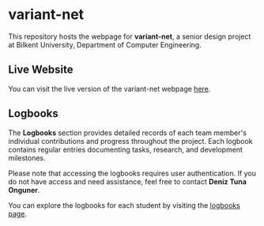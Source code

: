# variant-net

This repository hosts the webpage for **variant-net**, a senior design project at Bilkent University, Department of Computer Engineering.

## Live Website

You can visit the live version of the variant-net webpage [here](https://variant-net.github.io).

## Logbooks

The **Logbooks** section provides detailed records of each team member's individual contributions and progress throughout the project. Each logbook contains regular entries documenting tasks, research, and development milestones.

Please note that accessing the logbooks requires user authentication. If you do not have access and need assistance, feel free to contact **Deniz Tuna Onguner**.

You can explore the logbooks for each student by visiting the [logbooks page](https://your-github-username.github.io/variant-net/#/logbooks).

